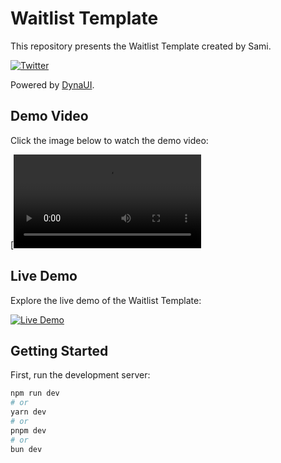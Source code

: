 # Waitlist Template

This repository presents the Waitlist Template created by Sami.

[![Twitter](https://img.shields.io/twitter/follow/DynauiDesign?style=social)](https://twitter.com/DynauiDesign)

Powered by [DynaUI](https://www.dynaui.design/).

## Demo Video

Click the image below to watch the demo video:

[![Watch the video](https://res.cloudinary.com/dl2adjye7/video/upload/v1719664927/waitlist_bv5bsb.mp4)

## Live Demo

Explore the live demo of the Waitlist Template:

[![Live Demo](https://img.shields.io/badge/Live%20Demo-Visit%20Now-blue)](https://waitlist-template-1s9wxifi4-samicostoxs-projects.vercel.app/)

## Getting Started

First, run the development server:

```bash
npm run dev
# or
yarn dev
# or
pnpm dev
# or
bun dev
